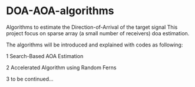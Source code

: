 # DOA-AOA-algorithms
Algorithms to estimate the Direction-of-Arrival of the target signal
This project focus on sparse array (a small number of receivers) doa estimation.

The algorithms will be introduced and explained with codes as following:

1 Search-Based AOA Estimation

2 Accelerated Algorithm using Random Ferns

3 to be continued...
